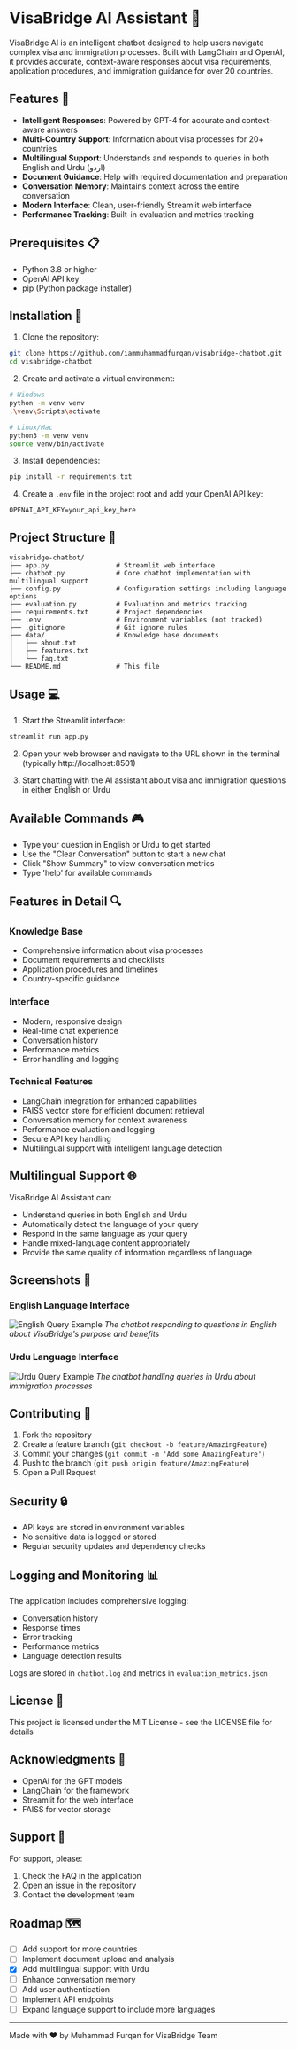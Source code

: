 # VisaBridge AI Assistant 🤖

VisaBridge AI is an intelligent chatbot designed to help users navigate complex visa and immigration processes. Built with LangChain and OpenAI, it provides accurate, context-aware responses about visa requirements, application procedures, and immigration guidance for over 20 countries.

## Features 🌟

- **Intelligent Responses**: Powered by GPT-4 for accurate and context-aware answers
- **Multi-Country Support**: Information about visa processes for 20+ countries
- **Multilingual Support**: Understands and responds to queries in both English and Urdu (اردو)
- **Document Guidance**: Help with required documentation and preparation
- **Conversation Memory**: Maintains context across the entire conversation
- **Modern Interface**: Clean, user-friendly Streamlit web interface
- **Performance Tracking**: Built-in evaluation and metrics tracking

## Prerequisites 📋

- Python 3.8 or higher
- OpenAI API key
- pip (Python package installer)

## Installation 🚀

1. Clone the repository:
```bash
git clone https://github.com/iammuhammadfurqan/visabridge-chatbot.git
cd visabridge-chatbot
```

2. Create and activate a virtual environment:
```bash
# Windows
python -m venv venv
.\venv\Scripts\activate

# Linux/Mac
python3 -m venv venv
source venv/bin/activate
```

3. Install dependencies:
```bash
pip install -r requirements.txt
```

4. Create a `.env` file in the project root and add your OpenAI API key:
```
OPENAI_API_KEY=your_api_key_here
```

## Project Structure 📁

```
visabridge-chatbot/
├── app.py                 # Streamlit web interface
├── chatbot.py             # Core chatbot implementation with multilingual support
├── config.py              # Configuration settings including language options
├── evaluation.py          # Evaluation and metrics tracking
├── requirements.txt       # Project dependencies
├── .env                   # Environment variables (not tracked)
├── .gitignore             # Git ignore rules
├── data/                  # Knowledge base documents
│   ├── about.txt
│   ├── features.txt
│   └── faq.txt
└── README.md              # This file
```

## Usage 💻

1. Start the Streamlit interface:
```bash
streamlit run app.py
```

2. Open your web browser and navigate to the URL shown in the terminal (typically http://localhost:8501)

3. Start chatting with the AI assistant about visa and immigration questions in either English or Urdu

## Available Commands 🎮

- Type your question in English or Urdu to get started
- Use the "Clear Conversation" button to start a new chat
- Click "Show Summary" to view conversation metrics
- Type 'help' for available commands

## Features in Detail 🔍

### Knowledge Base
- Comprehensive information about visa processes
- Document requirements and checklists
- Application procedures and timelines
- Country-specific guidance

### Interface
- Modern, responsive design
- Real-time chat experience
- Conversation history
- Performance metrics
- Error handling and logging

### Technical Features
- LangChain integration for enhanced capabilities
- FAISS vector store for efficient document retrieval
- Conversation memory for context awareness
- Performance evaluation and logging
- Secure API key handling
- Multilingual support with intelligent language detection

## Multilingual Support 🌐

VisaBridge AI Assistant can:
- Understand queries in both English and Urdu
- Automatically detect the language of your query
- Respond in the same language as your query
- Handle mixed-language content appropriately
- Provide the same quality of information regardless of language

## Screenshots 📸

### English Language Interface
![English Query Example](screenshots/visa3.png)
*The chatbot responding to questions in English about VisaBridge's purpose and benefits*

### Urdu Language Interface
![Urdu Query Example](screenshots/visa2.png)
*The chatbot handling queries in Urdu about immigration processes*

## Contributing 🤝

1. Fork the repository
2. Create a feature branch (`git checkout -b feature/AmazingFeature`)
3. Commit your changes (`git commit -m 'Add some AmazingFeature'`)
4. Push to the branch (`git push origin feature/AmazingFeature`)
5. Open a Pull Request

## Security 🔒

- API keys are stored in environment variables
- No sensitive data is logged or stored
- Regular security updates and dependency checks

## Logging and Monitoring 📊

The application includes comprehensive logging:
- Conversation history
- Response times
- Error tracking
- Performance metrics
- Language detection results

Logs are stored in `chatbot.log` and metrics in `evaluation_metrics.json`

## License 📄

This project is licensed under the MIT License - see the LICENSE file for details

## Acknowledgments 🙏

- OpenAI for the GPT models
- LangChain for the framework
- Streamlit for the web interface
- FAISS for vector storage

## Support 💬

For support, please:
1. Check the FAQ in the application
2. Open an issue in the repository
3. Contact the development team

## Roadmap 🗺️

- [ ] Add support for more countries
- [ ] Implement document upload and analysis
- [x] Add multilingual support with Urdu
- [ ] Enhance conversation memory
- [ ] Add user authentication
- [ ] Implement API endpoints
- [ ] Expand language support to include more languages

---

Made with ❤️ by Muhammad Furqan for VisaBridge Team
